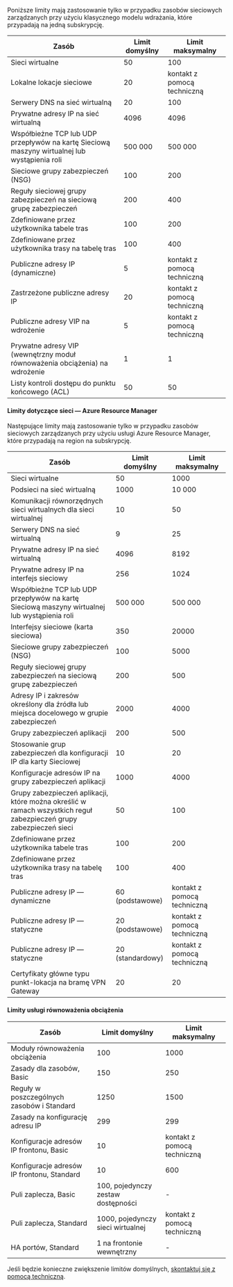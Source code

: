 <a name="virtual-networking-limits-classic"></a>Poniższe limity mają zastosowanie tylko w przypadku zasobów sieciowych zarządzanych przy użyciu klasycznego modelu wdrażania, które przypadają na jedną subskrypcję.

| Zasób | Limit domyślny | Limit maksymalny |
| --- | --- | --- |
| Sieci wirtualne |50 |100 |
| Lokalne lokacje sieciowe |20 |kontakt z pomocą techniczną |
| Serwery DNS na sieć wirtualną |20 |100 |
| Prywatne adresy IP na sieć wirtualną |4096 |4096 |
| Współbieżne TCP lub UDP przepływów na kartę Sieciową maszyny wirtualnej lub wystąpienia roli |500 000 |500 000 |
| Sieciowe grupy zabezpieczeń (NSG) |100 |200 |
| Reguły sieciowej grupy zabezpieczeń na sieciową grupę zabezpieczeń |200 |400 |
| Zdefiniowane przez użytkownika tabele tras |100 |200 |
| Zdefiniowane przez użytkownika trasy na tabelę tras |100 |400 |
| Publiczne adresy IP (dynamiczne) |5 |kontakt z pomocą techniczną |
| Zastrzeżone publiczne adresy IP |20 |kontakt z pomocą techniczną |
| Publiczne adresy VIP na wdrożenie |5 |kontakt z pomocą techniczną |
| Prywatne adresy VIP (wewnętrzny moduł równoważenia obciążenia) na wdrożenie |1 |1 |
| Listy kontroli dostępu do punktu końcowego (ACL) |50 |50 |

#### <a name="azure-resource-manager-virtual-networking-limits"></a>Limity dotyczące sieci — Azure Resource Manager
Następujące limity mają zastosowanie tylko w przypadku zasobów sieciowych zarządzanych przy użyciu usługi Azure Resource Manager, które przypadają na region na subskrypcję.

| Zasób | Limit domyślny | Limit maksymalny |
| --- | --- | --- |
| Sieci wirtualne |50 |1000 |
| Podsieci na sieć wirtualną |1000 |10 000 |
| Komunikacji równorzędnych sieci wirtualnych dla sieci wirtualnej |10 |50 |
| Serwery DNS na sieć wirtualną |9 |25 |
| Prywatne adresy IP na sieć wirtualną |4096 |8192 |
| Prywatne adresy IP na interfejs sieciowy |256 |1024 |
| Współbieżne TCP lub UDP przepływów na kartę Sieciową maszyny wirtualnej lub wystąpienia roli |500 000 |500 000 |
| Interfejsy sieciowe (karta sieciowa) |350 |20000 |
| Sieciowe grupy zabezpieczeń (NSG) |100 |5000 |
| Reguły sieciowej grupy zabezpieczeń na sieciową grupę zabezpieczeń |200 |500 |
| Adresy IP i zakresów określony dla źródła lub miejsca docelowego w grupie zabezpieczeń |2000 |4000 |
| Grupy zabezpieczeń aplikacji |200 |500 |
| Stosowanie grup zabezpieczeń dla konfiguracji IP dla karty Sieciowej |10 |20 |
| Konfiguracje adresów IP na grupy zabezpieczeń aplikacji |1000 |4000 |
| Grupy zabezpieczeń aplikacji, które można określić w ramach wszystkich reguł zabezpieczeń grupy zabezpieczeń sieci |50 |100 |
| Zdefiniowane przez użytkownika tabele tras |100 |200 |
| Zdefiniowane przez użytkownika trasy na tabelę tras |100 |400 |
| Publiczne adresy IP — dynamiczne |60 (podstawowe) |kontakt z pomocą techniczną |
| Publiczne adresy IP — statyczne |20 (podstawowe) |kontakt z pomocą techniczną |
| Publiczne adresy IP — statyczne |20 (standardowy) |kontakt z pomocą techniczną |
| Certyfikaty główne typu punkt-lokacja na bramę VPN Gateway |20 |20 |

#### <a name="load-balancer"></a>Limity usługi równoważenia obciążenia

| Zasób | Limit domyślny | Limit maksymalny |
| --- | --- | --- |
| Moduły równoważenia obciążenia | 100 | 1000 |
| Zasady dla zasobów, Basic | 150 | 250 |
| Reguły w poszczególnych zasobów i Standard | 1250 | 1500 |
| Zasady na konfigurację adresu IP | 299 |299 |
| Konfiguracje adresów IP frontonu, Basic | 10 | kontakt z pomocą techniczną |
| Konfiguracje adresów IP frontonu, Standard | 10 | 600 |
| Puli zaplecza, Basic | 100, pojedynczy zestaw dostępności | - |
| Puli zaplecza, Standard | 1000, pojedynczy sieci wirtualnej | kontakt z pomocą techniczną |
| HA portów, Standard | 1 na frontonie wewnętrzny | - |

Jeśli będzie konieczne zwiększenie limitów domyślnych, [skontaktuj się z pomocą techniczną](../articles/azure-supportability/resource-manager-core-quotas-request.md ).

